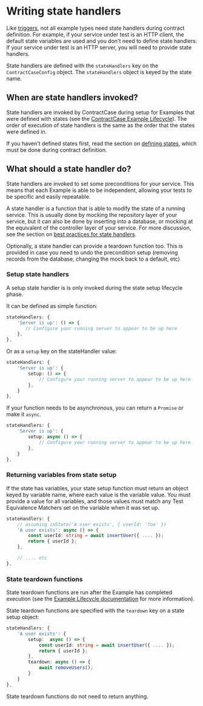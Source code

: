 # Writing state handlers

Like [triggers](./triggers), not all example types need state handlers during
contract definition. For example, if your service under test is an HTTP client, the
default state variables are used and you don't need to define state handlers. If
your service under test is an HTTP server, you will need to provide state handlers.

State handlers are defined with the `stateHandlers` key on the `ContractCaseConfig` object. The `stateHandlers` object is keyed by the state name.

## When are state handlers invoked?

State handlers are invoked by ContractCase during setup for Examples that were defined
with states (see the [ContractCase Example Lifecycle](/docs/defining-contracts/lifecycle)). 
The order of execution of state handlers is the same as the order that the states
were defined in. 

If you haven't defined states first, read the section on [defining
states](/docs/defining-contracts/state-definitions), which must be done during contract definition.

## What should a state handler do?

State handlers are invoked to set some preconditions for your service. This
means that each Example is able to be independent, allowing your tests to be
specific and easily repeatable.

A state handler is a function that is able to modify the state of a
running service. This is usually done by mocking the repository layer of your
service, but it can also be done by inserting into a database, or mocking at the
equivalent of the controller layer of your service. For more discussion, see the
section on [best practices for state handlers](/docs/best-practices/where-to-mock).

Optionally, a state handler can provide a teardown function too. This is
provided in case you need to undo the precondition setup (removing records from
the database, changing the mock back to a default, etc)

### Setup state handlers

A setup state handler is is only invoked during the state setup lifecycle phase.

It can be defined as simple function:

```ts
stateHandlers: {
    'Server is up': () => {
       // Configure your running server to appear to be up here
    },
},
```        

Or as a `setup` key on the stateHandler value:

```ts
stateHandlers: {
    'Server is up': { 
        setup: () => {
            // Configure your running server to appear to be up here
        },
    }
},
```    

If your function needs to be asynchronous, you can return a `Promise` or make it `async`.

```ts
stateHandlers: {
    'Server is up': { 
        setup: async () => {
            // Configure your running server to appear to be up here
        },
    }
},
```

### Returning variables from state setup

If the state has variables, your state setup function must return an object keyed by variable name,
where each value is the variable value. You must provide a value for all
variables, and those values must match any Test Equivalence Matchers set on the
variable when it was set up.

```ts
stateHandlers: {
    // assuming inState('A user exists', { userId: 'foo' })
    'A user exists': async () => {
        const userId: string = await insertUser({ .... });
        return { userId };
    },

    // .... etc
},
```

### State teardown functions

State teardown functions are run after the Example has completed execution (see
the [Example Lifecycle documentation](/docs/defining-contracts/lifecycle) for
more information). 

State teardown functions are specified with the `teardown` key on a state setup object:

```ts
stateHandlers: {
    'A user exists': { 
        setup:  async () => {
            const userId: string = await insertUser({ .... });
            return { userId };
        },
        teardown: async () => {
            await removeUsers();
        }
    }
},
```

State teardown functions do not need to return anything.

